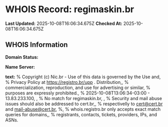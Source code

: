 # WHOIS Record: regimaskin.br

**Last Updated:** 2025-10-08T16:06:34.675Z
**Checked At:** 2025-10-08T16:06:34.675Z

## WHOIS Information

**Domain Status:** 

**Name Server:** 

**text:** % Copyright (c) Nic.br - Use of this data is governed by the Use and, % Privacy Policy at https://registro.br/upp . Distribution,, % commercialization, reproduction, and use for advertising or similar, % purposes are expressly prohibited., % 2025-10-08T13:06:34-03:00 - 13.83.233.100, , % No match for regimaskin.br, , % Security and mail abuse issues should also be addressed to cert.br,, % respectivelly to cert@cert.br and mail-abuse@cert.br, %, % whois.registro.br only accepts exact match queries for domains,, % registrants, contacts, tickets, providers, IPs, and ASNs.

